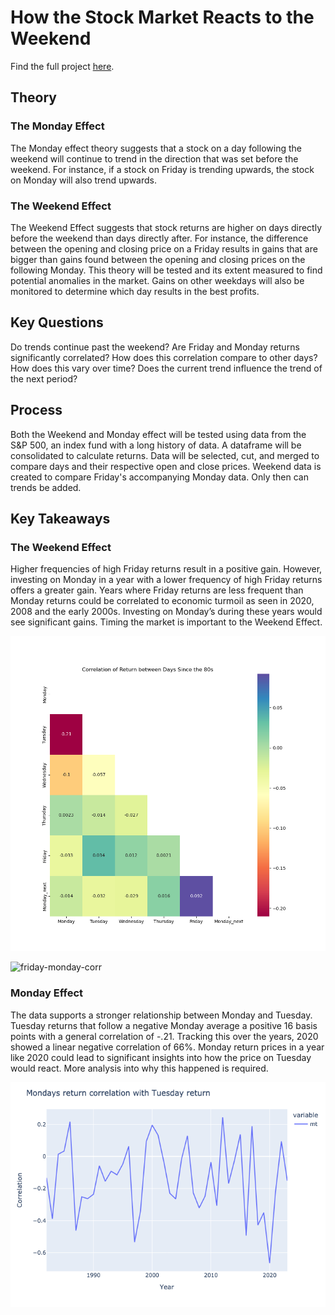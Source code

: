 # How the Stock Market Reacts to the Weekend 

Find the full project [here](MondayEffect.ipynb).

## Theory

### The Monday Effect

The Monday effect theory suggests that a stock on a day following the weekend will continue to trend in the direction that was set before the weekend. For instance, if a stock on Friday is trending upwards, the stock on Monday will also trend upwards.

### The Weekend Effect

The Weekend Effect suggests that stock returns are higher on days directly before the weekend than days directly after. For instance, the difference between the opening and closing price on a Friday results in gains that are bigger than gains found between the opening and closing prices on the following Monday. This theory will be tested and its extent measured to find potential anomalies in the market. Gains on other weekdays will also be monitored to determine which day results in the best profits.

## Key Questions

Do trends continue past the weekend? Are Friday and Monday returns significantly correlated? How does this correlation compare to other days? How does this vary over time? Does the current trend influence the trend of the next period?

## Process

Both the Weekend and Monday effect will be tested using data from the S&P 500, an index fund with a long history of data. A dataframe will be consolidated to calculate returns. Data will be selected, cut, and merged to compare days and their respective open and close prices. Weekend data is created to compare Friday's accompanying Monday data. Only then can trends be added.

## Key Takeaways

### The Weekend Effect

Higher frequencies of high Friday returns result in a positive gain. However, investing on Monday in a year with a lower frequency of high Friday returns offers a greater gain. Years where Friday returns are less frequent than Monday returns could be correlated to economic turmoil as seen in 2020, 2008 and the early 2000s. Investing on Monday’s during these years would see significant gains. Timing the market is important to the Weekend Effect.

![correlation](images/corr.png)

![friday-monday-corr](images/risk-return-negative.png)

### Monday Effect

The data supports a stronger relationship between Monday and Tuesday. Tuesday returns that follow a negative Monday average a positive 16 basis points with a general correlation of -.21. Tracking this over the years, 2020 showed a linear negative correlation of 66%. Monday return prices in a year like 2020 could lead to significant insights into how the price on Tuesday would react. More analysis into why this happened is required. 

![mon-tues-corr](images/m_t_corr.png)






